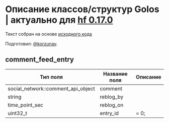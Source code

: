 # Описание классов/структур Golos | актуально для [hf 0.17.0](https://github.com/GolosChain/golos/releases/tag/v0.17.0)
Текст собран на основе [исходного кода](https://github.com/GolosChain/golos/tree/master/plugins/follow/include/golos/plugins/follow/follow_api_object.hpp)

Подготовил: [@korzunav](https://golos.io/@korzunav).

## comment_feed_entry


|Тип поля|Название поля|Описание|
|--------|-------------|--------|
|social_network::comment_api_object|comment||
|string|reblog_by||
|time_point_sec|reblog_on||
|uint32_t|entry_id|= 0;|
